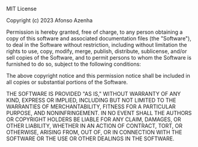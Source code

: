MIT License

Copyright (c) 2023 Afonso Azenha

Permission is hereby granted, free of charge, to any person obtaining a copy
of this software and associated documentation files (the "Software"), to deal
in the Software without restriction, including without limitation the rights
to use, copy, modify, merge, publish, distribute, sublicense, and/or sell
copies of the Software, and to permit persons to whom the Software is
furnished to do so, subject to the following conditions:

The above copyright notice and this permission notice shall be included in all
copies or substantial portions of the Software.

THE SOFTWARE IS PROVIDED "AS IS," WITHOUT WARRANTY OF ANY KIND, EXPRESS OR
IMPLIED, INCLUDING BUT NOT LIMITED TO THE WARRANTIES OF MERCHANTABILITY, FITNESS
FOR A PARTICULAR PURPOSE, AND NONINFRINGEMENT. IN NO EVENT SHALL THE AUTHORS OR
COPYRIGHT HOLDERS BE LIABLE FOR ANY CLAIM, DAMAGES, OR OTHER LIABILITY,
WHETHER IN AN ACTION OF CONTRACT, TORT, OR OTHERWISE, ARISING FROM, OUT OF, OR
IN CONNECTION WITH THE SOFTWARE OR THE USE OR OTHER DEALINGS IN THE SOFTWARE.
